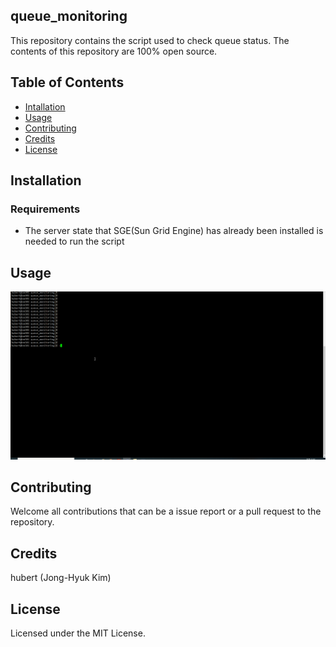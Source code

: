 ## queue_monitoring
This repository contains the script used to check queue status.
The contents of this repository are 100% open source.


## Table of Contents
* [Intallation](#installation)
* [Usage](#usage)
* [Contributing](#contributing)
* [Credits](#credits)
* [License](#license)


## <a name="installation">Installation</a>
### Requirements
* The server state that SGE(Sun Grid Engine) has already been installed is needed to run the script


## <a name="usage">Usage</a>


[![usage](https://github.com/hubert-bioinformatics/queue_monitoring/blob/master/queue_monitoring_usage.gif)](https://github.com/hubert-bioinformatics/queue_monitoring/blob/master/queue_monitoring_usage.gif)


## <a name="contributing">Contributing</a>


Welcome all contributions that can be a issue report or a pull request to the repository.


## <a name="credits">Credits</a>


hubert (Jong-Hyuk Kim)


## <a name="license">License</a>

Licensed under the MIT License.


